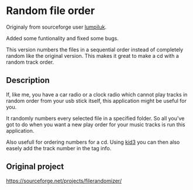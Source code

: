 # Random file order

Originaly from sourceforge user [lumpiluk](https://sourceforge.net/u/lumpiluk/profile/).

Added some funtionality and fixed some bugs.

This version numbers the files in a sequential order instead of completely random like the original version. This makes it great to make a cd with a random track order.

## Description
If, like me, you have a car radio or a clock radio which cannot play tracks in random order from your usb stick itself, this application might be useful for you.

It randomly numbers every selected file in a specified folder. So all you've got to do when you want a new play order for your music tracks is run this application.

Also usefull for ordering numbers for a cd. Using [kid3](http://kid3.sourceforge.net/) you can then also easely add the track number in the tag info.

## Original project
https://sourceforge.net/projects/filerandomizer/
